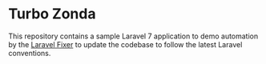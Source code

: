 # Turbo Zonda
This repository contains a sample Laravel 7 application to demo automation by the [Laravel Fixer](https://laravelshift.com/laravel-code-fixer) to update the codebase to follow the latest Laravel conventions.
